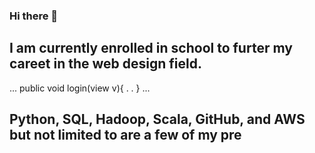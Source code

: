 ### Hi there 👋
## I am currently enrolled in school to furter my careet in the web design field.

>

...
public void login(view v){
.
.
}
...
 ## Python, SQL, Hadoop, Scala, GitHub, and AWS but not limited to are a few of my pre


